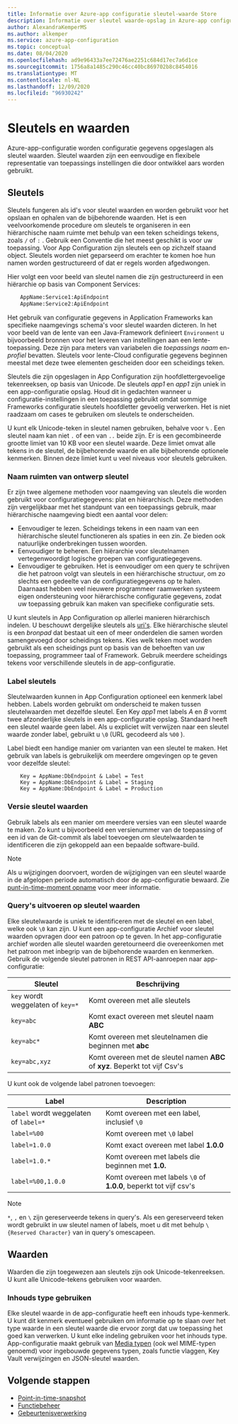 ```yaml
---
title: Informatie over Azure-app configuratie sleutel-waarde Store
description: Informatie over sleutel waarde-opslag in Azure-app configuratie, waarin configuratie gegevens worden opgeslagen als sleutel waarden. Sleutel waarden zijn een representatie van toepassings instellingen.
author: AlexandraKemperMS
ms.author: alkemper
ms.service: azure-app-configuration
ms.topic: conceptual
ms.date: 08/04/2020
ms.openlocfilehash: ad9e96433a7ee72476ae2251c684d17ec7a6d1ce
ms.sourcegitcommit: 1756a8a1485c290c46cc40bc869702b8c8454016
ms.translationtype: MT
ms.contentlocale: nl-NL
ms.lasthandoff: 12/09/2020
ms.locfileid: "96930242"
---
```

# <a name="keys-and-values"></a>Sleutels en waarden

Azure-app-configuratie worden configuratie gegevens opgeslagen als sleutel waarden. Sleutel waarden zijn een eenvoudige en flexibele representatie van toepassings instellingen die door ontwikkel aars worden gebruikt.

## <a name="keys"></a>Sleutels

Sleutels fungeren als id's voor sleutel waarden en worden gebruikt voor het opslaan en ophalen van de bijbehorende waarden. Het is een veelvoorkomende procedure om sleutels te organiseren in een hiërarchische naam ruimte met behulp van een teken scheidings tekens, zoals `/` of `:` . Gebruik een Conventie die het meest geschikt is voor uw toepassing. Voor App Configuration zijn sleutels een op zichzelf staand object. Sleutels worden niet geparseerd om erachter te komen hoe hun namen worden gestructureerd of dat er regels worden afgedwongen.

Hier volgt een voor beeld van sleutel namen die zijn gestructureerd in een hiërarchie op basis van Component Services:

```aspx
    AppName:Service1:ApiEndpoint
    AppName:Service2:ApiEndpoint
```

Het gebruik van configuratie gegevens in Application Frameworks kan specifieke naamgevings schema's voor sleutel waarden dicteren. In het voor beeld van de lente van een Java-Framework definieert `Environment` u bijvoorbeeld bronnen voor het leveren van instellingen aan een lente-toepassing.  Deze zijn para meters van variabelen die *toepassings naam* en- *profiel* bevatten. Sleutels voor lente-Cloud configuratie gegevens beginnen meestal met deze twee elementen gescheiden door een scheidings teken.

Sleutels die zijn opgeslagen in App Configuration zijn hoofdlettergevoelige tekenreeksen, op basis van Unicode. De sleutels *app1* en *app1* zijn uniek in een app-configuratie opslag. Houd dit in gedachten wanneer u configuratie-instellingen in een toepassing gebruikt omdat sommige Frameworks configuratie sleutels hoofdletter gevoelig verwerken. Het is niet raadzaam om cases te gebruiken om sleutels te onderscheiden.

U kunt elk Unicode-teken in sleutel namen gebruiken, behalve voor `%` . Een sleutel naam kan niet `.` of een van `..` beide zijn. Er is een gecombineerde grootte limiet van 10 KB voor een sleutel waarde. Deze limiet omvat alle tekens in de sleutel, de bijbehorende waarde en alle bijbehorende optionele kenmerken. Binnen deze limiet kunt u veel niveaus voor sleutels gebruiken.

### <a name="design-key-namespaces"></a>Naam ruimten van ontwerp sleutel

Er zijn twee algemene methoden voor naamgeving van sleutels die worden gebruikt voor configuratiegegevens: plat en hiërarchisch. Deze methoden zijn vergelijkbaar met het standpunt van een toepassings gebruik, maar hiërarchische naamgeving biedt een aantal voor delen:

* Eenvoudiger te lezen. Scheidings tekens in een naam van een hiërarchische sleutel functioneren als spaties in een zin. Ze bieden ook natuurlijke onderbrekingen tussen woorden.
* Eenvoudiger te beheren. Een hiërarchie voor sleutelnamen vertegenwoordigt logische groepen van configuratiegegevens.
* Eenvoudiger te gebruiken. Het is eenvoudiger om een query te schrijven die het patroon volgt van sleutels in een hiërarchische structuur, om zo slechts een gedeelte van de configuratiegegevens op te halen. Daarnaast hebben veel nieuwere programmeer raamwerken systeem eigen ondersteuning voor hiërarchische configuratie gegevens, zodat uw toepassing gebruik kan maken van specifieke configuratie sets.

U kunt sleutels in App Configuration op allerlei manieren hiërarchisch indelen. U beschouwt dergelijke sleutels als [uri's](https://en.wikipedia.org/wiki/Uniform_Resource_Identifier). Elke hiërarchische sleutel is een *bronpad* dat bestaat uit een of meer onderdelen die samen worden samengevoegd door scheidings tekens. Kies welk teken moet worden gebruikt als een scheidings punt op basis van de behoeften van uw toepassing, programmeer taal of Framework. Gebruik meerdere scheidings tekens voor verschillende sleutels in de app-configuratie.

### <a name="label-keys"></a>Label sleutels

Sleutelwaarden kunnen in App Configuration optioneel een kenmerk label hebben. Labels worden gebruikt om onderscheid te maken tussen sleutelwaarden met dezelfde sleutel. Een Key *app1* met labels *A* en *B* vormt twee afzonderlijke sleutels in een app-configuratie opslag. Standaard heeft een sleutel waarde geen label. Als u expliciet wilt verwijzen naar een sleutel waarde zonder label, gebruikt u `\0` (URL gecodeerd als `%00` ).

Label biedt een handige manier om varianten van een sleutel te maken. Het gebruik van labels is gebruikelijk om meerdere omgevingen op te geven voor dezelfde sleutel:

```
    Key = AppName:DbEndpoint & Label = Test
    Key = AppName:DbEndpoint & Label = Staging
    Key = AppName:DbEndpoint & Label = Production
```

### <a name="version-key-values"></a>Versie sleutel waarden

Gebruik labels als een manier om meerdere versies van een sleutel waarde te maken. Zo kunt u bijvoorbeeld een versienummer van de toepassing of een id van de Git-commit als label toevoegen om sleutelwaarden te identificeren die zijn gekoppeld aan een bepaalde software-build.

> [!NOTE]
> Als u wijzigingen doorvoert, worden de wijzigingen van een sleutel waarde in de afgelopen periode automatisch door de app-configuratie bewaard. Zie [punt-in-time-moment opname](./concept-point-time-snapshot.md) voor meer informatie.

### <a name="query-key-values"></a>Query's uitvoeren op sleutel waarden

Elke sleutelwaarde is uniek te identificeren met de sleutel en een label, welke ook `\0` kan zijn. U kunt een app-configuratie Archief voor sleutel waarden opvragen door een patroon op te geven. In het app-configuratie archief worden alle sleutel waarden geretourneerd die overeenkomen met het patroon met inbegrip van de bijbehorende waarden en kenmerken. Gebruik de volgende sleutel patronen in REST API-aanroepen naar app-configuratie:

| Sleutel | Beschrijving |
|---|---|
| `key` wordt weggelaten of `key=*` | Komt overeen met alle sleutels |
| `key=abc` | Komt exact overeen met sleutel naam **ABC** |
| `key=abc*` | Komt overeen met sleutelnamen die beginnen met **abc** |
| `key=abc,xyz` | Komt overeen met de sleutel namen **ABC** of **xyz**. Beperkt tot vijf Csv's |

U kunt ook de volgende label patronen toevoegen:

| Label | Description |
|---|---|
| `label` wordt weggelaten of `label=*` | Komt overeen met een label, inclusief `\0` |
| `label=%00` | Komt overeen met `\0` label |
| `label=1.0.0` | Komt exact overeen met label **1.0.0** |
| `label=1.0.*` | Komt overeen met labels die beginnen met **1.0.** |
| `label=%00,1.0.0` | Komt overeen met labels `\0` of **1.0.0**, beperkt tot vijf csv's |

> [!NOTE]
> `*`, `,` en `\` zijn gereserveerde tekens in query's. Als een gereserveerd teken wordt gebruikt in uw sleutel namen of labels, moet u dit met behulp `\{Reserved Character}` van in query's omescapeen.

## <a name="values"></a>Waarden

Waarden die zijn toegewezen aan sleutels zijn ook Unicode-tekenreeksen. U kunt alle Unicode-tekens gebruiken voor waarden.

### <a name="use-content-type"></a>Inhouds type gebruiken
Elke sleutel waarde in de app-configuratie heeft een inhouds type-kenmerk. U kunt dit kenmerk eventueel gebruiken om informatie op te slaan over het type waarde in een sleutel waarde die ervoor zorgt dat uw toepassing het goed kan verwerken. U kunt elke indeling gebruiken voor het inhouds type. App-configuratie maakt gebruik van [Media typen]( https://www.iana.org/assignments/media-types/media-types.xhtml) (ook wel MIME-typen genoemd) voor ingebouwde gegevens typen, zoals functie vlaggen, Key Vault verwijzingen en JSON-sleutel waarden.

## <a name="next-steps"></a>Volgende stappen

* [Point-in-time-snapshot](./concept-point-time-snapshot.md)
* [Functiebeheer](./concept-feature-management.md)
* [Gebeurtenisverwerking](./concept-app-configuration-event.md)
